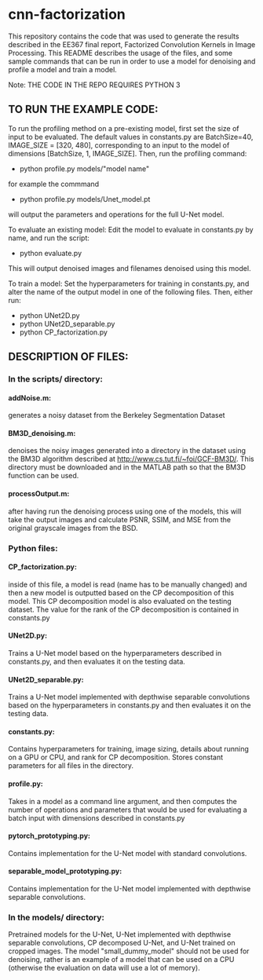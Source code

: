 # cnn-factorization

This repository contains the code that was used to generate the results described in the EE367 final report, Factorized Convolution Kernels in Image Processing. This README describes the usage of the files, and some sample commands that can be run in order to use a model for denoising and profile a model and train a model.

Note: THE CODE IN THE REPO REQUIRES PYTHON 3

## TO RUN THE EXAMPLE CODE: <br/>
To run the profiling method on a pre-existing model, first set the size of input to be evaluated. The default values in constants.py are BatchSize=40, IMAGE_SIZE = [320, 480], corresponding to an input to the model of dimensions [BatchSize, 1, IMAGE_SIZE]. Then, run the profiling command: 
- python profile.py models/"model name" <br/>

for example the commmand 
- python profile.py models/Unet_model.pt <br/>

will output the parameters and operations for the full U-Net model.

To evaluate an existing model:
Edit the model to evaluate in constants.py by name, and run the script:
- python evaluate.py <br/>

This will output denoised images and filenames denoised using this model.

To train a model:
Set the hyperparameters for training in constants.py, and alter the name of the output model in one of the following files. Then, either run:
- python UNet2D.py
- python UNet2D_separable.py
- python CP_factorization.py <br/>


## DESCRIPTION OF FILES: <br/>
### In the scripts/ directory: <br/>
#### addNoise.m: <br/>
generates a noisy dataset from the Berkeley Segmentation Dataset
#### BM3D_denoising.m: <br/>
denoises the noisy images generated into a directory in the dataset using the BM3D algorithm described at http://www.cs.tut.fi/~foi/GCF-BM3D/. This directory must be downloaded and in the MATLAB path so that the BM3D function can be used. <br/>
#### processOutput.m: <br/>
after having run the denoising process using one of the models, this will take the output images and calculate PSNR, SSIM, and MSE from the original grayscale images from the BSD.

### Python files: <br/>
#### CP_factorization.py: <br/>
inside of this file, a model is read (name has to be manually changed) and then a new model is outputted based on the CP decomposition of this model. This CP decomposition model is also evaluated on the testing dataset. The value for the rank of the CP decomposition is contained in constants.py <br/>
#### UNet2D.py: <br/>
Trains a U-Net model based on the hyperparameters described in constants.py, and then evaluates it on the testing data. <br/>
#### UNet2D_separable.py: <br/>
Trains a U-Net model implemented with depthwise separable convolutions based on the hyperparameters in constants.py and then evaluates it on the testing data. <br/>
#### constants.py: <br/>
Contains hyperparameters for training, image sizing, details about running on a GPU or CPU, and rank for CP decomposition. Stores constant parameters for all files in the directory. <br/>
#### profile.py: <br/>
Takes in a model as a command line argument, and then computes the number of operations and parameters that would be used for evaluating a batch input with dimensions described in constants.py <br/>
#### pytorch_prototyping.py: <br/>
Contains implementation for the U-Net model with standard convolutions. <br/>
#### separable_model_prototyping.py: <br/>
Contains implementation for the U-Net model implemented with depthwise separable convolutions. <br/>

### In the models/ directory: <br/>
Pretrained models for the U-Net, U-Net implemented with depthwise separable convolutions, CP decomposed U-Net, and U-Net trained on cropped images. The model "small_dummy_model" should not be used for denoising, rather is an example of a model that can be used on a CPU (otherwise the evaluation on data will use a lot of memory).
